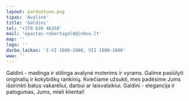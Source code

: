 ```yaml
---
layout: parduotuve.pug
tipas: 'Avalinė'
title: 'Galdini'
tel: '+370 639 46358'
mail: 'epastas-robertagald@inbox.lt'
map: ''
logo: ''
darbo_laikas: 'I-VI 1000-2000, VII 1000-1800'
www: ''
---
```

Galdini - madinga ir stilinga avalynė moterims ir vyrams. Galime pasiūlyti originalių ir kokybiškų rankinių. Kviečiame užsukti, mes padėsime Jums išsirinkti batus vakarėliui, darbui ar laisvalaikiui. Galdini - elegancija ir patogumas, Jums, mieli klientai!